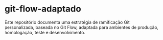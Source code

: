 # git-flow-adaptado
Este repositório documenta uma estratégia de ramificação Git personalizada, baseada no Git Flow, adaptada para ambientes de produção, homologação, teste e desenvolvimento.
